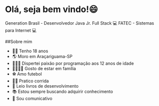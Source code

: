 # Olá, seja bem vindo!😄

Generation Brasil - Desenvolvedor Java Jr. Full Stack 💻
FATEC - Sistemas para Internet 💻

##Sobre mim
- 👨🏻 Tenho 18 anos
- 🌎 Moro em Araçariguama-SP
- 👨🏻‍💻 Dispertei paixão por programação aos 12 anos de idade
- 👨‍👩‍👦‍👦 Gosto de estar em família
- ⚽️ Amo futebol
- 🏃🏻 Pratico corrida
- 📖 Leio livros de desenvolvimento
- 📚 Estou sempre buscando adquirir conhecimento
- 💬 Sou comunicativo
